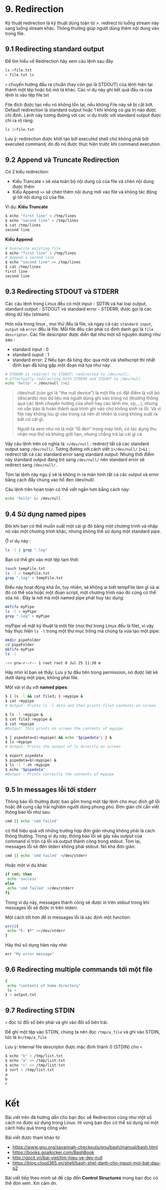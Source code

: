 # 9. Redirection
Kỹ thuật redirection là kỹ thuật dùng toán tử >. redirect từ luồng stream này sang luồng stream khác. Thông thường giúp người dùng thêm nội dung vào trong file.

## 9.1 Redirecting standard output
Để tìm hiểu về Redirection hãy xem câu lệnh sau đây

```bash
ls >file.txt
> file.txt ls
```


`>` chuyển hướng đầu ra chuẩn (hay còn gọi là STDOUT) của lệnh hiện tại thành một tệp hoặc bộ mô tả khác. Các ví dụ này ghi kết quả đầu ra của lệnh ls vào tệp file.txt

File đích được tạo nếu nó không tồn tại, nếu không File này sẽ bị cắt bớt. Default redirection là standard output hoặc 1 khi không có giá trị nào được chỉ định. Lệnh này tương đương với các ví dụ trước với standard output được chỉ ra rõ ràng:

```bash
ls 1>file.txt
```

Lưu ý: redirection được khởi tạo bởi executed shell chứ không phải bởi executed command, do đó nó được thực hiện trước khi command execution.

##  9.2 Append và Truncate  Redirection
Có 2 kiểu redirection:
* Kiểu Trancate `>` sẽ xóa toàn bộ nội dung cũ của file và chèn nội dung được thêm
* Kiểu Append `>>`  sẽ chèn thêm nội dung mới vào file và không tác động gì tới nội dung cũ của file.

Ví dụ:
**Kiểu Truncate**
```bash
$ echo "first line" > /tmp/lines
$ echo "second line" > /tmp/lines
$ cat /tmp/lines
second line
```

**Kiểu Append**
```bash
# Overwrite existing file
$ echo "first line" > /tmp/lines
# Append a second line
$ echo "second line" >> /tmp/lines
$ cat /tmp/lines
first line
second line
```

## 9.3 Redirecting  STDOUT và STDERR
Các câu lệnh trong Linux đều có một input - SDTIN và hai loại output, standard output - STDOUT và standard error - STDERR, được gọi là các dòng dữ liệu (stream).

Hơn nữa trong linux , mọi thứ đều là file, và ngay cả các `standard input`, `output` và `error` đều là file. Mỗi file đều cần phải có định danh gọi là `file descriptor`. Các file descriptor được diễn đạt như một số nguyên dương như sau :

* standard input : 0
* standard ouput : 1
* standard error:  2
Nếu bạn đã từng đọc qua một vài shellscript thì nhất định bạn đã từng gặp một đoạn mã tựa như này:
```bash
# STDERR is redirect to STDOUT: redirected to /dev/null,
# effectually redirecting both STDERR and STDOUT to /dev/null
echo 'hello' > /dev/null 2>&1
```
> /dev/null (còn gọi là “the null device”) là một file có đặt điểm là vứt bỏ (discards) mọi dữ liệu mà người dùng ghi vào trong nó (thường thông qua các lệnh chuyển hướng của shell hay các lệnh mv, cp,…), nhưng nó vẫn báo là hoàn thành quá trình ghi vào chứ không sinh ra lỗi. Và vì file này không lưu gì vào trong cả nên dĩ nhiên là cũng không xuất ra bất cứ cái gì.
> 
> Người ta xem như nó là một “lỗ đen” trong máy tính, có tác dụng thu nhận mọi thứ và không giới hạn, nhưng chẳng trả lại cái gì cả

Vậy câu lệnh trên có nghĩa là:
`>/dev/null` : redirect tất cả các standard output sang `/dev/null/`. Tương đương với cách viết `1>/dev/null/`
`2>&1` : redirect tất cả các standard error sang standard output. Nhưng thời điểm này standard output đang trỏ sang `/dev/null/` nên standard error sẽ redirect sang `/dev/null/`.

Tóm lại lệnh này ngụ ý sẽ là không in ra màn hình tất cả các output và error bằng cách đẩy chúng vào hố đen /dev/null/.

Câu lệnh trên hoàn toàn có thể viết ngắn hơn bằng cách này:
```bash
echo 'hello' &> /dev/null
```

## 9.4 Sử dụng named pipes
Đôi khi bạn có thể muốn xuất một cái gì đó bằng một chương trình và nhập nó vào một chương trình khác, nhưng không thể sử dụng một standard pipe.

Ở ví dụ này :
```bash
ls -l | grep ".log"
```

Bạn có thể ghi vào một tệp tạm thời:
```bash
touch tempFile.txt
ls -l > tempFile.txt
grep ".log" < tempFile.txt
```

Điều này hoạt động khá ổn, tuy nhiên, sẽ không ai biết tempFile làm gì và ai đó có thể xóa hoặc một đoạn script, một chương trình nào đó cũng có thể xóa nó . Đây là nơi mà một named pipe phát huy tác dụng:
```bash
mkfifo myPipe
ls -l > myPipe
grep ".log" < myPipe
```

myPipe về mặt kỹ thuật là một file (mọi thứ trong Linux đều là file), vì vậy hãy thực hiện `ls -l` trong một thư mục trống mà chúng ta vừa tạo một pipe:
```bash
mkdir pipeFolder
cd pipeFolder
mkfifo myPipe
ls -l

->> prw-r--r-- 1 root root 0 Jul 25 11:20 m
```

Hãy nhìn kĩ bạn sẽ thấy: Lưu ý tự đầu tiên trong permission, nó được liệt kê dưới dạng một pipe, không phải file.

Một vài ví dụ với **named pipes**:

```bash
$ { ls -l && cat file3; } >mypipe &
$ cat <mypipe
# Output: Prints ls -l data and then prints file3 contents on screen
```

```bash
$ ls -l >mypipe &
$ cat file3 >mypipe &
$ cat <mypipe
#Output: This prints on screen the contents of mypipe.
```

```bash
$ { pipedata=$(<mypipe) && echo "$pipedata"; } &
$ ls >mypipe
# Output: Prints the output of ls directly on screen
```

```bash
$ export pipedata
$ pipedata=$(<mypipe) &
$ ls -l *.sh >mypipe
$ echo "$pipedata"
#Output : Prints correctly the contents of mypipe
```

## 9.5 In messages lỗi tới stderr
Thông báo lỗi thường được bao gồm trong một tập lệnh cho mục đích gỡ lỗi hoặc để cung cấp trải nghiệm người dùng phong phú. Đơn giản chỉ cần viết thông báo lỗi như sau:
```bash
cmd || echo 'cmd failed'
```

có thể hiệu quả với những trường hợp đơn giản nhưng không phải là cách thông thường. Trong ví dụ này, thông báo lỗi sẽ gây xấu output của command vì trộn cả lỗi và output thành công trong stdout. Tóm lại, messages lỗi sẽ đến stderr không phải stdout. Nó khá đơn giản:
```bash
cmd || echo 'cmd failed' >/dev/stderr
```
Hoặc một ví dụ khác
```bash
if cmd; then
 echo 'success'
else
 echo 'cmd failed' >/dev/stderr
fi
```
Trong ví dụ này, messages thành công sẽ được in trên stdout trong khi messages lỗi sẽ được in trên
stderr.

Một cách tốt hơn để in messages lỗi là xác định một function:
```bash
err(){
 echo "E: $*" >>/dev/stderr
}
```
Hãy thử sử dụng hàm này nhé:
```bash
err "My error message"
```

## 9.6 Redirecting multiple commands tới một file
```bash
{
 echo "contents of home directory"
 ls ~
} > output.txt
```

## 9.7 Redirecting STDIN
`<` đọc từ đối số bên phải và ghi vào đối số bên trái.

Để ghi một tệp vào STDIN, chúng ta nên đọc `/tmp/a_file` và ghi vào STDIN, tức là `0</tmp/a_file`

Lưu ý: Internal file descriptor được mặc định thành 0 (STDIN) cho `<`

```bash
$ echo "b" > /tmp/list.txt
$ echo "a" >> /tmp/list.txt
$ echo "c" >> /tmp/list.txt
$ sort < /tmp/list.txt
a
b
c
```
# Kết
Bài viết trên đã hướng dẫn cho bạn đọc về Redirection cũng như một số cách nó được sử dụng trong Linux. Hi vọng bạn đọc có thể sử dụng nó một cách hiệu quả trong công viêc

Bài viết được tham khảo từ
- https://www.gnu.org/savannah-checkouts/gnu/bash/manual/bash.html
- https://books.goalkicker.com/BashBook
- http://gocit.vn/bai-viet/tim-hieu-ve-dev-null
- https://blog.cloud365.vn/shell/bash-shel-danh-cho-nguoi-moi-bat-dau-p2

Bài viết tiếp theo mình sẽ đề cập đến **Control Structures** mong bạn đọc có thể đón xem. Xin cảm ơn.